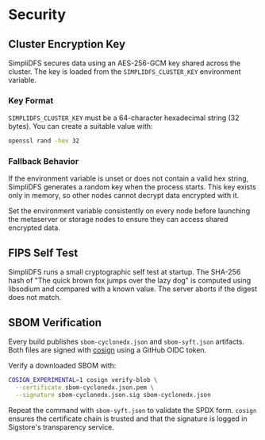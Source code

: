 # Security

## Cluster Encryption Key

SimpliDFS secures data using an AES-256-GCM key shared across the cluster. The
key is loaded from the `SIMPLIDFS_CLUSTER_KEY` environment variable.

### Key Format

`SIMPLIDFS_CLUSTER_KEY` must be a 64-character hexadecimal string (32 bytes).
You can create a suitable value with:

```sh
openssl rand -hex 32
```

### Fallback Behavior

If the environment variable is unset or does not contain a valid hex string,
SimpliDFS generates a random key when the process starts. This key exists only in
memory, so other nodes cannot decrypt data encrypted with it.

Set the environment variable consistently on every node before launching the
metaserver or storage nodes to ensure they can access shared encrypted data.

## FIPS Self Test
SimpliDFS runs a small cryptographic self test at startup. The SHA-256 hash of
"The quick brown fox jumps over the lazy dog" is computed using libsodium and
compared with a known value. The server aborts if the digest does not match.

## SBOM Verification
Every build publishes `sbom-cyclonedx.json` and `sbom-syft.json` artifacts. Both
files are signed with [cosign](https://github.com/sigstore/cosign) using a
GitHub OIDC token.

Verify a downloaded SBOM with:

```sh
COSIGN_EXPERIMENTAL=1 cosign verify-blob \
  --certificate sbom-cyclonedx.json.pem \
  --signature sbom-cyclonedx.json.sig sbom-cyclonedx.json
```

Repeat the command with `sbom-syft.json` to validate the SPDX form. `cosign`
ensures the certificate chain is trusted and that the signature is logged in
Sigstore's transparency service.
